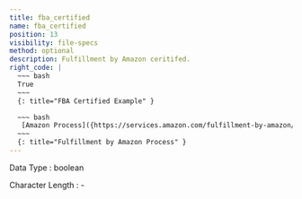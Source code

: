 ```yaml
---
title: fba_certified
name: fba_certified
position: 13
visibility: file-specs
method: optional
description: Fulfillment by Amazon ceritifed.
right_code: |
  ~~~ bash
  True
  ~~~
  {: title="FBA Certified Example" }

  ~~~ bash
   [Amazon Process]({https://services.amazon.com/fulfillment-by-amazon/how-it-works.html})
  ~~~
  {: title="Fulfillment by Amazon Process" }
---
```


Data Type
: boolean

Character Length
: -

